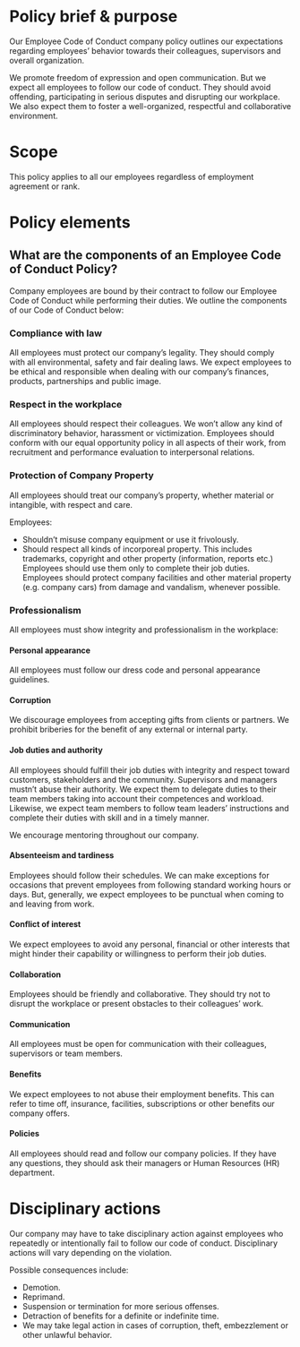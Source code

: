 # Policy brief & purpose

Our Employee Code of Conduct company policy outlines our expectations regarding employees’ behavior towards their colleagues, supervisors and overall organization.

We promote freedom of expression and open communication. But we expect all employees to follow our code of conduct. They should avoid offending, participating in serious disputes and disrupting our workplace. We also expect them to foster a well-organized, respectful and collaborative environment.

# Scope

This policy applies to all our employees regardless of employment agreement or rank.

# Policy elements

## What are the components of an Employee Code of Conduct Policy?

Company employees are bound by their contract to follow our Employee Code of Conduct while performing their duties. We outline the components of our Code of Conduct below:

### Compliance with law

All employees must protect our company’s legality. They should comply with all environmental, safety and fair dealing laws. We expect employees to be ethical and responsible when dealing with our company’s finances, products, partnerships and public image.

### Respect in the workplace

All employees should respect their colleagues. We won’t allow any kind of discriminatory behavior, harassment or victimization. Employees should conform with our equal opportunity policy in all aspects of their work, from recruitment and performance evaluation to interpersonal relations.

### Protection of Company Property

All employees should treat our company’s property, whether material or intangible, with respect and care.

Employees:

- Shouldn’t misuse company equipment or use it frivolously.
- Should respect all kinds of incorporeal property. This includes trademarks, copyright and other property (information, reports etc.) Employees should use them only to complete their job duties.
  Employees should protect company facilities and other material property (e.g. company cars) from damage and vandalism, whenever possible.

### Professionalism

All employees must show integrity and professionalism in the workplace:

#### Personal appearance

All employees must follow our dress code and personal appearance guidelines.

#### Corruption

We discourage employees from accepting gifts from clients or partners. We prohibit briberies for the benefit of any external or internal party.

#### Job duties and authority

All employees should fulfill their job duties with integrity and respect toward customers, stakeholders and the community. Supervisors and managers mustn’t abuse their authority. We expect them to delegate duties to their team members taking into account their competences and workload. Likewise, we expect team members to follow team leaders’ instructions and complete their duties with skill and in a timely manner.

We encourage mentoring throughout our company.

#### Absenteeism and tardiness

Employees should follow their schedules. We can make exceptions for occasions that prevent employees from following standard working hours or days. But, generally, we expect employees to be punctual when coming to and leaving from work.

#### Conflict of interest

We expect employees to avoid any personal, financial or other interests that might hinder their capability or willingness to perform their job duties.

#### Collaboration

Employees should be friendly and collaborative. They should try not to disrupt the workplace or present obstacles to their colleagues’ work.

#### Communication

All employees must be open for communication with their colleagues, supervisors or team members.

#### Benefits

We expect employees to not abuse their employment benefits. This can refer to time off, insurance, facilities, subscriptions or other benefits our company offers.

#### Policies

All employees should read and follow our company policies. If they have any questions, they should ask their managers or Human Resources (HR) department.

# Disciplinary actions

Our company may have to take disciplinary action against employees who repeatedly or intentionally fail to follow our code of conduct. Disciplinary actions will vary depending on the violation.

Possible consequences include:

- Demotion.
- Reprimand.
- Suspension or termination for more serious offenses.
- Detraction of benefits for a definite or indefinite time.
- We may take legal action in cases of corruption, theft, embezzlement or other unlawful behavior.